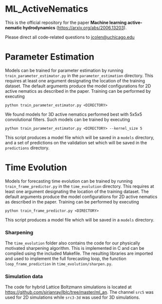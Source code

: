 # ML\_ActiveNematics

This is the official repository for the paper **Machine learning active-nematic hydrodynamics** (https://arxiv.org/abs/2006.13203).

Please direct all code-related questions to <jcolen@uchicago.edu>

# Parameter Estimation

Models can be trained for parameter estimation by running `train_parameter_estimator.py` in the `parameter_estimation` directory. This requires at least one argument designating the location of the training dataset. The default arguments produce the model configurations for 2D active nematics as described in the paper. Training can be performed by executing

    python train_parameter_estimator.py <DIRECTORY>

We found models for 3D active nematics performed best with 5x5x5 convolutional filters. Such models can be trained by executing

    python train_parameter_estimator.py <DIRECTORY> --kernel_size 5

This script produces a model file which will be saved in a `models` directory, and a set of predictions on the validation set which will be saved in the `predictions` directory.

# Time Evolution

Models for forecasting time evolution can be trained by running `train_frame_predictor.py` in the `time_evolution` directory. This requires at least one argument designating the location of the training dataset. The default arguments produce the model configurations for 2D active nematics as described in the paper. Training can be performed by executing

    python train_frame_predictor.py <DIRECTORY>

This script produces a model file which will be saved in a `models` directory. 

### Sharpening

The `time_evolution` folder also contains the code for our physically motivated sharpening algorithm. This is implemented in C and can be compiled using the included Makefile. The resulting libraries are imported and used to implement the full forecasting loop, the function `loop_frame_prediction` in `time_evolution/sharpen.py`.

### Simulation data

The code for hybrid Lattice Boltzmann simulations is located at <https://github.com/sirianray/lblc/tree/master/ml_an>. The channel `src5` was used for 2D simulations while `src3-3d` was used for 3D simulations. 
